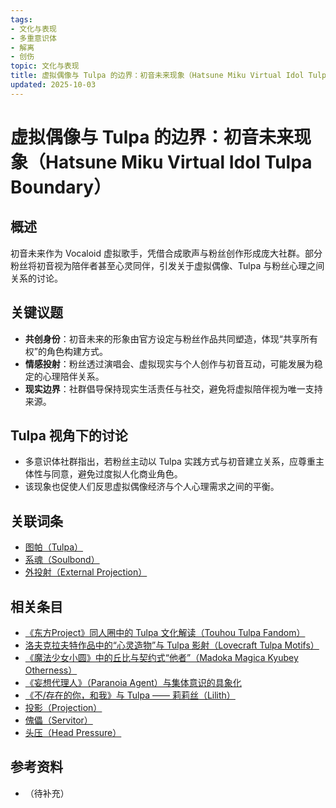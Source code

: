```yaml
---
tags:
- 文化与表现
- 多重意识体
- 解离
- 创伤
topic: 文化与表现
title: 虚拟偶像与 Tulpa 的边界：初音未来现象（Hatsune Miku Virtual Idol Tulpa Boundary）
updated: 2025-10-03
---
```


# 虚拟偶像与 Tulpa 的边界：初音未来现象（Hatsune Miku Virtual Idol Tulpa Boundary）

## 概述

初音未来作为 Vocaloid 虚拟歌手，凭借合成歌声与粉丝创作形成庞大社群。部分粉丝将初音视为陪伴者甚至心灵同伴，引发关于虚拟偶像、Tulpa 与粉丝心理之间关系的讨论。

## 关键议题

- **共创身份**：初音未来的形象由官方设定与粉丝作品共同塑造，体现“共享所有权”的角色构建方式。
- **情感投射**：粉丝透过演唱会、虚拟现实与个人创作与初音互动，可能发展为稳定的心理陪伴关系。
- **现实边界**：社群倡导保持现实生活责任与社交，避免将虚拟陪伴视为唯一支持来源。

## Tulpa 视角下的讨论

- 多意识体社群指出，若粉丝主动以 Tulpa 实践方式与初音建立关系，应尊重主体性与同意，避免过度拟人化商业角色。
- 该现象也促使人们反思虚拟偶像经济与个人心理需求之间的平衡。

## 关联词条

- [图帕（Tulpa）](Tulpa.md)
- [系魂（Soulbond）](Soulbond.md)
- [外投射（External Projection）](External-Projection.md)

## 相关条目

- [《东方Project》同人圈中的 Tulpa 文化解读（Touhou Tulpa Fandom）](Touhou-Tulpa-Fandom.md)
- [洛夫克拉夫特作品中的“心灵造物”与 Tulpa 影射（Lovecraft Tulpa Motifs）](Lovecraft-Tulpa-Motifs.md)
- [《魔法少女小圆》中的丘比与契约式“他者”（Madoka Magica Kyubey Otherness）](Madoka-Magica-Kyubey-Otherness.md)
- [《妄想代理人》（Paranoia Agent）与集体意识的具象化](Paranoia-Agent-Collective-Consciousness.md)
- [《不/存在的你，和我》与 Tulpa —— 莉莉丝（Lilith）](Nonexistent-You-And-Me-Tulpa-Lilith.md)
- [投影（Projection）](Projection.md)
- [傀儡（Servitor）](Servitor.md)
- [头压（Head Pressure）](Head-Pressure.md)

## 参考资料

- （待补充）
